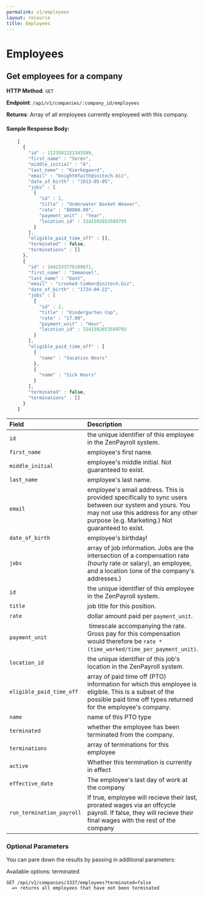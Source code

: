 ```yaml
---
permalink: v1/employees
layout: resource
title: Employees
---
```


# Employees

## Get employees for a company

**HTTP Method**: `GET`

**Endpoint**: `/api/v1/companies/:company_id/employees`

**Returns**: Array of all employees currently employeed with this company.

#### Sample Response Body:

```javascript
    [
      {
        "id" : 1123581321345589,
        "first_name" : "Soren",
        "middle_initial" : "A",
        "last_name" : "Kierkegaard",
        "email" : "knight0faith@initech.biz",
        "date_of_birth" : "1813-05-05",
        "jobs" : [
          {
            "id" : 1,
            "title" : "Underwater Basket Weaver",
            "rate" : "80000.00",
            "payment_unit" : "Year",
            "location_id" : 3141592653589793
          }
        ],
        "eligible_paid_time_off" : [],
        "terminated" : false,
        "terminations" : []
      },
      {
        "id" : 1442333776109871,
        "first_name" : "Immanuel",
        "last_name" : "Kant",
        "email" : "crooked-timber@initech.biz",
        "date_of_birth" : "1724-04-22",
        "jobs" : [
          {
            "id" : 2,
            "title" : "Kindergarten Cop",
            "rate" : "17.00",
            "payment_unit" : "Hour",
            "location_id" : 3141592653589793
          }
        ],
        "eligible_paid_time_off" : [
          {
            "name" : "Vacation Hours"
          },
          {
            "name" : "Sick Hours"
          }
        ],
        "terminated" : false,
        "terminations" : []
      }
    ]
```

| Field                     | Description
| :----------               |:-------------
| `id`                      | the unique identifier of this employee in the ZenPayroll system.
| `first_name`              | employee's first name.
| `middle_initial`          | employee's middle initial. Not guaranteed to exist.
| `last_name`               | employee's last name.
| `email`                   | employee's email address. This is provided specifically to sync users between our system and yours. You may not use this address for any other purpose (e.g. Marketing.) Not guaranteed to exist.
| `date_of_birth`           | employee's birthday!
| `jobs`                    | array of job information. Jobs are the intersection of a compensation rate (hourly rate or salary), an employee, and a location (one of the company's addresses.)
| `id`                      | the unique identifier of this employee in the ZenPayroll system.
| `title`                   | job title for this position.
| `rate`                    | dollar amount paid per `payment_unit`.
| `payment_unit`            | timescale accompanying the rate. Gross pay for this compensation would therefore be `rate * (time_worked/time_per_payment_unit)`.
| `location_id`             | the unique identifier of this job's location in the ZenPayroll system.
| `eligible_paid_time_off`  | array of paid time off (PTO) information for which this employee is eligible. This is a subset of the possible paid time off types returned for the employee's company.
| `name`                    | name of this PTO type
| `terminated`              | whether the employee has been terminated from the company.
| `terminations`            | array of terminations for this employee
| `active`                  | Whether this termination is currently in effect
| `effective_date`          | The employee's last day of work at the company
| `run_termination_payroll` | If true, employee will recieve their last, prorated wages via an offcycle payroll. If false, they will recieve their final wages with the rest of the company

### Optional Parameters

You can pare down the results by passing in additional parameters:

  Available options: terminated

    GET /api/v1/companies/3337/employees?terminated=false
      => returns all employees that have not been terminated
